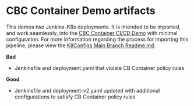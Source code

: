 # CBC Container Demo artifacts

This demos two Jenkins-K8s deployments. It is intended to be imported, and work seamlessly, into the [CBC Container CI/CD Demo](https://github.com/ncomeau/CBC_Container_CICD_Demo) with minimal configuration. For more information regarding the process for importing this pipeline, please view the [K8Configs Main Branch Readme.md](https://github.com/JaBarosin/K8sConfigs/tree/main).


**Bad**
  - Jenkinsfile and deployment.yaml that violate CB Container policy rules

**Good**
  - Jenkinsfile and deployment-v2.yaml updated with additional configurations to satisfy CB Container policy rules
